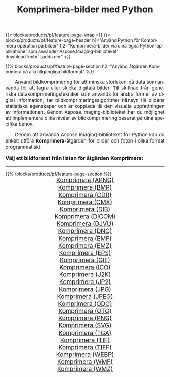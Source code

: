 ﻿---
title: Komprimera-bilder med Python 
weight: 3920
url: /sv/python-net/compress/ 
lang: sv
langdirlevel: 2
locales: zh-hans,ja,it,ru,de,es,fr,nl,id,lt,pl,pt,vi,tr,ko,zh-hant,ar,hi,th,sv,cs,uk,he
description: Tillämpa Aspose.Imaging-biblioteket på Komprimera-bilder och foton med dina egna Python-applikationer och server-API:er.
---

{{< blocks/products/pf/feature-page-wrap >}}
{{< blocks/products/pf/feature-page-header h1="Använd Python för Komprimera operation på bilder" h2="Komprimera-bilder via dina egna Python-applikationer som använder Aspose.Imaging-biblioteket" downloadText="Ladda ner" >}}


{{% blocks/products/pf/feature-page-section  h2="Använd åtgärden Komprimera på alla tillgängliga bildformat" %}}
<p align="justify" style="text-indent:2em;font-size:15px;">
Använd bildkomprimering för att minska storleken på data som används för att lagra eller skicka digitala bilder. Till skillnad från generiska datakomprimeringstekniker som används för andra former av digital information, tar bildkomprimeringsalgoritmer hänsyn till bildens statistiska egenskaper och är kopplade till den visuella uppfattningen av informationen. Genom Aspose.Imaging-biblioteket har du möjlighet att implementera olika nivåer av bildkomprimering baserat på dina specifika behov.
</p>
<p align="justify" style="text-indent:2em;font-size:15px;">
Genom att använda Aspose.Imaging-biblioteket för Python kan du enkelt utföra <b>Komprimera</b>-åtgärden för bilder och foton i olika format programmatiskt.
</p>
<h3 style="margin-top:16px;">
Välj ett bildformat från listan för åtgärden Komprimera:
</h3>
<hr/>
{{% /blocks/products/pf/feature-page-section %}}
<div class="container-fluid productfamilypage bg-gray">
    <div class="convertypes bg-gray agp-content section">
        <div class="container">
		<div class="row other-converters" style="gap: 10px;font-size: 19px;text-align:center;">
		    <div class='col-md-3 other-converter remove-lp remove-rp'><a href="/imaging/sv/python-net/compress/apng/" style="padding:15px;">Komprimera (APNG)</a></div><div class='col-md-3 other-converter remove-lp remove-rp'><a href="/imaging/sv/python-net/compress/bmp/" style="padding:15px;">Komprimera (BMP)</a></div><div class='col-md-3 other-converter remove-lp remove-rp'><a href="/imaging/sv/python-net/compress/cdr/" style="padding:15px;">Komprimera (CDR)</a></div><div class='col-md-3 other-converter remove-lp remove-rp'><a href="/imaging/sv/python-net/compress/cmx/" style="padding:15px;">Komprimera (CMX)</a></div><div class='col-md-3 other-converter remove-lp remove-rp'><a href="/imaging/sv/python-net/compress/dib/" style="padding:15px;">Komprimera (DIB)</a></div><div class='col-md-3 other-converter remove-lp remove-rp'><a href="/imaging/sv/python-net/compress/dicom/" style="padding:15px;">Komprimera (DICOM)</a></div><div class='col-md-3 other-converter remove-lp remove-rp'><a href="/imaging/sv/python-net/compress/djvu/" style="padding:15px;">Komprimera (DJVU)</a></div><div class='col-md-3 other-converter remove-lp remove-rp'><a href="/imaging/sv/python-net/compress/dng/" style="padding:15px;">Komprimera (DNG)</a></div><div class='col-md-3 other-converter remove-lp remove-rp'><a href="/imaging/sv/python-net/compress/emf/" style="padding:15px;">Komprimera (EMF)</a></div><div class='col-md-3 other-converter remove-lp remove-rp'><a href="/imaging/sv/python-net/compress/emz/" style="padding:15px;">Komprimera (EMZ)</a></div><div class='col-md-3 other-converter remove-lp remove-rp'><a href="/imaging/sv/python-net/compress/eps/" style="padding:15px;">Komprimera (EPS)</a></div><div class='col-md-3 other-converter remove-lp remove-rp'><a href="/imaging/sv/python-net/compress/gif/" style="padding:15px;">Komprimera (GIF)</a></div><div class='col-md-3 other-converter remove-lp remove-rp'><a href="/imaging/sv/python-net/compress/ico/" style="padding:15px;">Komprimera (ICO)</a></div><div class='col-md-3 other-converter remove-lp remove-rp'><a href="/imaging/sv/python-net/compress/j2k/" style="padding:15px;">Komprimera (J2K)</a></div><div class='col-md-3 other-converter remove-lp remove-rp'><a href="/imaging/sv/python-net/compress/jp2/" style="padding:15px;">Komprimera (JP2)</a></div><div class='col-md-3 other-converter remove-lp remove-rp'><a href="/imaging/sv/python-net/compress/jpg/" style="padding:15px;">Komprimera (JPG)</a></div><div class='col-md-3 other-converter remove-lp remove-rp'><a href="/imaging/sv/python-net/compress/jpeg/" style="padding:15px;">Komprimera (JPEG)</a></div><div class='col-md-3 other-converter remove-lp remove-rp'><a href="/imaging/sv/python-net/compress/odg/" style="padding:15px;">Komprimera (ODG)</a></div><div class='col-md-3 other-converter remove-lp remove-rp'><a href="/imaging/sv/python-net/compress/otg/" style="padding:15px;">Komprimera (OTG)</a></div><div class='col-md-3 other-converter remove-lp remove-rp'><a href="/imaging/sv/python-net/compress/png/" style="padding:15px;">Komprimera (PNG)</a></div><div class='col-md-3 other-converter remove-lp remove-rp'><a href="/imaging/sv/python-net/compress/svg/" style="padding:15px;">Komprimera (SVG)</a></div><div class='col-md-3 other-converter remove-lp remove-rp'><a href="/imaging/sv/python-net/compress/tga/" style="padding:15px;">Komprimera (TGA)</a></div><div class='col-md-3 other-converter remove-lp remove-rp'><a href="/imaging/sv/python-net/compress/tif/" style="padding:15px;">Komprimera (TIF)</a></div><div class='col-md-3 other-converter remove-lp remove-rp'><a href="/imaging/sv/python-net/compress/tiff/" style="padding:15px;">Komprimera (TIFF)</a></div><div class='col-md-3 other-converter remove-lp remove-rp'><a href="/imaging/sv/python-net/compress/webp/" style="padding:15px;">Komprimera (WEBP)</a></div><div class='col-md-3 other-converter remove-lp remove-rp'><a href="/imaging/sv/python-net/compress/wmf/" style="padding:15px;">Komprimera (WMF)</a></div><div class='col-md-3 other-converter remove-lp remove-rp'><a href="/imaging/sv/python-net/compress/wmz/" style="padding:15px;">Komprimera (WMZ)</a></div>
                </div>
        </div>
    </div>
</div>
<br/>
